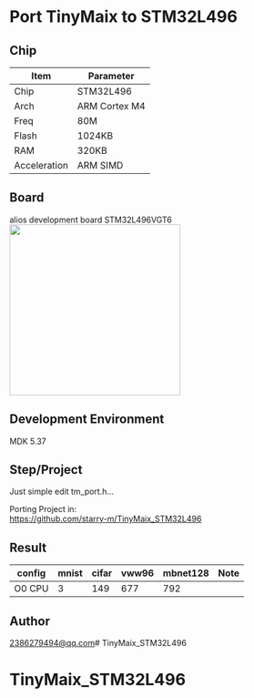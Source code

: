 # Port TinyMaix to STM32L496


## Chip
|Item |Parameter|
|--   |--|
|Chip |STM32L496|
|Arch |ARM Cortex M4|
|Freq |80M |
|Flash|1024KB|
|RAM  |320KB|
|Acceleration| ARM SIMD|



## Board
alios development board STM32L496VGT6
<a href="image/board.png"><img width=300 src="image/board.png"/></a>

## Development Environment
MDK 5.37

## Step/Project
Just simple edit tm_port.h...   

Porting Project in:   
https://github.com/starry-m/TinyMaix_STM32L496



## Result
|config  |mnist|cifar|vww96|mbnet128|Note|
|---     |---  |---  |---    |---     |---|
|O0 CPU  |3    |149  |677    |792     ||






## Author
2386279494@qq.com# TinyMaix_STM32L496
# TinyMaix_STM32L496
